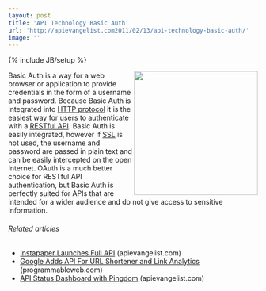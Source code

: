 ```yaml
---
layout: post
title: 'API Technology Basic Auth'
url: 'http://apievangelist.com2011/02/13/api-technology-basic-auth/'
image: ''
---
```

{% include JB/setup %}
<img src="http://kinlane-productions.s3.amazonaws.com/basic-auth.png"  width="250" align="right" />Basic Auth is a way for a web browser or application to provide credentials in the form of a username and password.
Because Basic Auth is integrated into <a  title="Hypertext Transfer Protocol"  href="http://en.wikipedia.org/wiki/Hypertext_Transfer_Protocol">HTTP protocol</a> it is the easiest way for users to authenticate with a <a  title="Representational State Transfer"  href="http://en.wikipedia.org/wiki/Representational_State_Transfer">RESTful API</a>.
Basic Auth is easily integrated, however if <a  title="Transport Layer Security"  href="http://en.wikipedia.org/wiki/Transport_Layer_Security">SSL</a> is not used, the username and password are passed in plain text and can be easily intercepted on the open Internet.
OAuth is a much better choice for RESTful API authentication, but Basic Auth is perfectly suited for APIs that are intended for a wider audience and do not give access to sensitive information.
<h6 >
     Related articles
</h6>
<ul >
     <li >
          <a href="http://blog.apievangelist.com/2011/02/10/instapaper-launches-full-api/">Instapaper Launches Full API</a> (apievangelist.com)
     </li>
     <li >
          <a href="http://blog.programmableweb.com/2011/01/11/google-adds-api-for-url-shortener-and-link-analytics/">Google Adds API For URL Shortener and Link Analytics</a> (programmableweb.com)
     </li>
     <li >
          <a href="http://blog.apievangelist.com/2011/02/12/api-status-dashboard-with-pingdom/">API Status Dashboard with Pingdom</a> (apievangelist.com)
     </li>
</ul>
